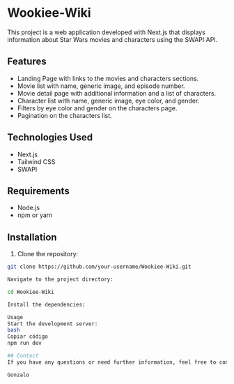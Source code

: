 # Wookiee-Wiki

This project is a web application developed with Next.js that displays information about Star Wars movies and characters using the SWAPI API.

## Features

- Landing Page with links to the movies and characters sections.
- Movie list with name, generic image, and episode number.
- Movie detail page with additional information and a list of characters.
- Character list with name, generic image, eye color, and gender.
- Filters by eye color and gender on the characters page.
- Pagination on the characters list.

## Technologies Used

- Next.js
- Tailwind CSS
- SWAPI

## Requirements

- Node.js
- npm or yarn

## Installation

1. Clone the repository:

```bash
git clone https://github.com/your-username/Wookiee-Wiki.git

Navigate to the project directory:

cd Wookiee-Wiki

Install the dependencies:

Usage
Start the development server:
bash
Copiar código
npm run dev

## Contact
If you have any questions or need further information, feel free to contact me:

Gonzalo
